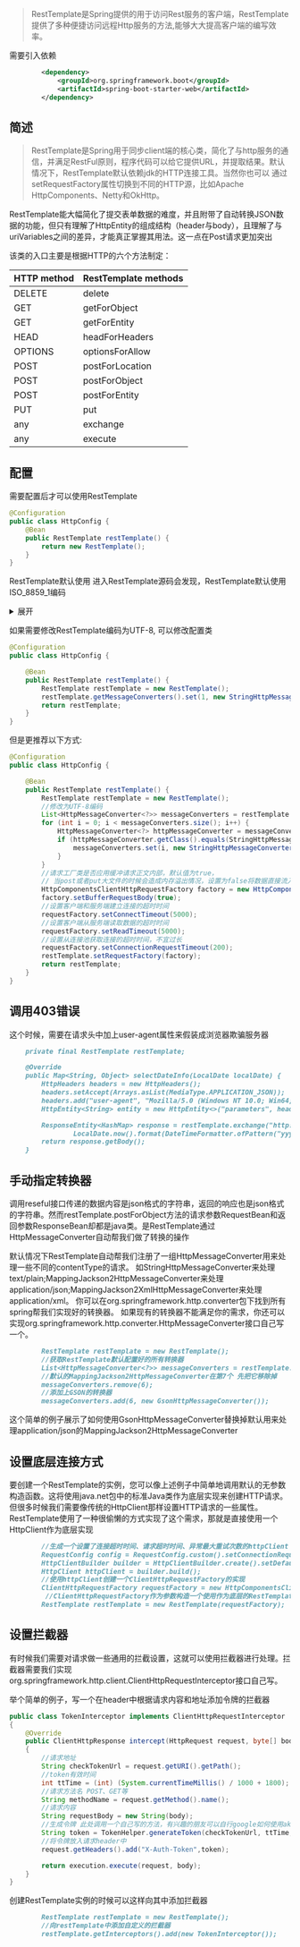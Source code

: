 > RestTemplate是Spring提供的用于访问Rest服务的客户端，RestTemplate提供了多种便捷访问远程Http服务的方法,能够大大提高客户端的编写效率。

需要引入依赖

```xml
        <dependency>
            <groupId>org.springframework.boot</groupId>
            <artifactId>spring-boot-starter-web</artifactId>
        </dependency>
```

## 简述
> RestTemplate是Spring用于同步client端的核心类，简化了与http服务的通信，并满足RestFul原则，程序代码可以给它提供URL，并提取结果。默认情况下，RestTemplate默认依赖jdk的HTTP连接工具。当然你也可以 通过setRequestFactory属性切换到不同的HTTP源，比如Apache HttpComponents、Netty和OkHttp。

RestTemplate能大幅简化了提交表单数据的难度，并且附带了自动转换JSON数据的功能，但只有理解了HttpEntity的组成结构（header与body），且理解了与uriVariables之间的差异，才能真正掌握其用法。这一点在Post请求更加突出

该类的入口主要是根据HTTP的六个方法制定：

| HTTP method | RestTemplate methods |
|-------------|----------------------|
| DELETE      | delete               |
| GET         | getForObject         |
| GET         | getForEntity         |
| HEAD        | headForHeaders       |
| OPTIONS     | optionsForAllow      |
| POST        | postForLocation      |
| POST        | postForObject        |
| POST        | postForEntity        |
| PUT         | put                  |
| any         | exchange             |
| any         | execute              |

## 配置
需要配置后才可以使用RestTemplate

```java
@Configuration
public class HttpConfig {
    @Bean
    public RestTemplate restTemplate() {
        return new RestTemplate();
    }
}
```

RestTemplate默认使用
进入RestTemplate源码会发现，RestTemplate默认使用ISO_8859_1编码

<details>
  <summary>展开</summary>
  
```markdown
public RestTemplate() {
        this.messageConverters = new ArrayList();
        this.errorHandler = new DefaultResponseErrorHandler();
        this.headersExtractor = new RestTemplate.HeadersExtractor();
        this.messageConverters.add(new ByteArrayHttpMessageConverter());
        this.messageConverters.add(new StringHttpMessageConverter());
        this.messageConverters.add(new ResourceHttpMessageConverter(false));
```

进入 StringHttpMessageConverter类源码会发现

```markdown
    public StringHttpMessageConverter() {
        this(DEFAULT_CHARSET);
    }

    static {
        DEFAULT_CHARSET = StandardCharsets.ISO_8859_1;
    }
```
  
</details>

如果需要修改RestTemplate编码为UTF-8, 可以修改配置类

```java
@Configuration
public class HttpConfig {

    @Bean
    public RestTemplate restTemplate() {
        RestTemplate restTemplate = new RestTemplate();
        restTemplate.getMessageConverters().set(1, new StringHttpMessageConverter(StandardCharsets.UTF_8));
        return restTemplate;
    }
}
```

但是更推荐以下方式:

```java
@Configuration
public class HttpConfig {

    @Bean
    public RestTemplate restTemplate() {
        RestTemplate restTemplate = new RestTemplate();
        //修改为UTF-8编码
        List<HttpMessageConverter<?>> messageConverters = restTemplate.getMessageConverters();
        for (int i = 0; i < messageConverters.size(); i++) {
            HttpMessageConverter<?> httpMessageConverter = messageConverters.get(i);
            if (httpMessageConverter.getClass().equals(StringHttpMessageConverter.class)) {
                messageConverters.set(i, new StringHttpMessageConverter(StandardCharsets.UTF_8));
            }
        }
        //请求工厂类是否应用缓冲请求正文内部，默认值为true，
        // 当post或者put大文件的时候会造成内存溢出情况，设置为false将数据直接流入底层HttpURLConnection。
        HttpComponentsClientHttpRequestFactory factory = new HttpComponentsClientHttpRequestFactory();
        factory.setBufferRequestBody(true);
        //设置客户端和服务端建立连接的超时时间
        requestFactory.setConnectTimeout(5000);
        //设置客户端从服务端读取数据的超时时间
        requestFactory.setReadTimeout(5000);
        //设置从连接池获取连接的超时时间，不宜过长
        requestFactory.setConnectionRequestTimeout(200);
        restTemplate.setRequestFactory(factory);
        return restTemplate;
    }
}
```

## 调用403错误
这个时候，需要在请求头中加上user-agent属性来假装成浏览器欺骗服务器

```markdown
    private final RestTemplate restTemplate;

    @Override
    public Map<String, Object> selectDateInfo(LocalDate localDate) {
        HttpHeaders headers = new HttpHeaders();
        headers.setAccept(Arrays.asList(MediaType.APPLICATION_JSON));
        headers.add("user-agent", "Mozilla/5.0 (Windows NT 10.0; Win64; x64) AppleWebKit/537.36 (KHTML, like Gecko) Chrome/54.0.2840.99 Safari/537.36");
        HttpEntity<String> entity = new HttpEntity<>("parameters", headers);

        ResponseEntity<HashMap> response = restTemplate.exchange("http://xxx/api/info/{date}", HttpMethod.GET, entity, HashMap.class,
                LocalDate.now().format(DateTimeFormatter.ofPattern("yyyy-MM-dd")));
        return response.getBody();
    }
```

## 手动指定转换器
调用reseful接口传递的数据内容是json格式的字符串，返回的响应也是json格式的字符串。然而restTemplate.postForObject方法的请求参数RequestBean和返回参数ResponseBean却都是java类。是RestTemplate通过HttpMessageConverter自动帮我们做了转换的操作

默认情况下RestTemplate自动帮我们注册了一组HttpMessageConverter用来处理一些不同的contentType的请求。
如StringHttpMessageConverter来处理text/plain;MappingJackson2HttpMessageConverter来处理application/json;MappingJackson2XmlHttpMessageConverter来处理application/xml。
你可以在org.springframework.http.converter包下找到所有spring帮我们实现好的转换器。
如果现有的转换器不能满足你的需求，你还可以实现org.springframework.http.converter.HttpMessageConverter接口自己写一个。


```markdown
        RestTemplate restTemplate = new RestTemplate();
        //获取RestTemplate默认配置好的所有转换器
        List<HttpMessageConverter<?>> messageConverters = restTemplate.getMessageConverters();
        //默认的MappingJackson2HttpMessageConverter在第7个 先把它移除掉
        messageConverters.remove(6);
        //添加上GSON的转换器
        messageConverters.add(6, new GsonHttpMessageConverter());
```

这个简单的例子展示了如何使用GsonHttpMessageConverter替换掉默认用来处理application/json的MappingJackson2HttpMessageConverter

## 设置底层连接方式
要创建一个RestTemplate的实例，您可以像上述例子中简单地调用默认的无参数构造函数。这将使用java.net包中的标准Java类作为底层实现来创建HTTP请求。
但很多时候我们需要像传统的HttpClient那样设置HTTP请求的一些属性。RestTemplate使用了一种很偷懒的方式实现了这个需求，那就是直接使用一个HttpClient作为底层实现

```markdown
        //生成一个设置了连接超时时间、请求超时时间、异常最大重试次数的httpClient
        RequestConfig config = RequestConfig.custom().setConnectionRequestTimeout(10000).setConnectTimeout(10000).setSocketTimeout(30000).build();
        HttpClientBuilder builder = HttpClientBuilder.create().setDefaultRequestConfig(config).setRetryHandler(new DefaultHttpRequestRetryHandler(5, false));
        HttpClient httpClient = builder.build();
        //使用httpClient创建一个ClientHttpRequestFactory的实现
        ClientHttpRequestFactory requestFactory = new HttpComponentsClientHttpRequestFactory(httpClient);
         //ClientHttpRequestFactory作为参数构造一个使用作为底层的RestTemplate
        RestTemplate restTemplate = new RestTemplate(requestFactory);
```

## 设置拦截器
有时候我们需要对请求做一些通用的拦截设置，这就可以使用拦截器进行处理。拦截器需要我们实现org.springframework.http.client.ClientHttpRequestInterceptor接口自己写。

举个简单的例子，写一个在header中根据请求内容和地址添加令牌的拦截器

```java
public class TokenInterceptor implements ClientHttpRequestInterceptor
{
    @Override
    public ClientHttpResponse intercept(HttpRequest request, byte[] body, ClientHttpRequestExecution execution) throws IOException
    {
        //请求地址
        String checkTokenUrl = request.getURI().getPath();
        //token有效时间
        int ttTime = (int) (System.currentTimeMillis() / 1000 + 1800);
        //请求方法名 POST、GET等
        String methodName = request.getMethod().name();
        //请求内容
        String requestBody = new String(body);
        //生成令牌 此处调用一个自己写的方法，有兴趣的朋友可以自行google如何使用ak/sk生成token，此方法跟本教程无关，就不贴出来了
        String token = TokenHelper.generateToken(checkTokenUrl, ttTime, methodName, requestBody);
        //将令牌放入请求header中
        request.getHeaders().add("X-Auth-Token",token);

        return execution.execute(request, body);
    }
}
```

创建RestTemplate实例的时候可以这样向其中添加拦截器

```markdown
        RestTemplate restTemplate = new RestTemplate();
        //向restTemplate中添加自定义的拦截器
        restTemplate.getInterceptors().add(new TokenInterceptor());
```